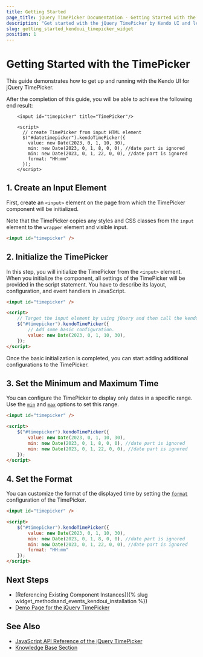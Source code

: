 ```yaml
---
title: Getting Started
page_title: jQuery TimePicker Documentation - Getting Started with the TimePicker
description: "Get started with the jQuery TimePicker by Kendo UI and learn how to create, initialize, and enable the component."
slug: getting_started_kendoui_timepicker_widget
position: 1
---
```


# Getting Started with the TimePicker

This guide demonstrates how to get up and running with the Kendo UI for jQuery TimePicker.

After the completion of this guide, you will be able to achieve the following end result:

```dojo
    <input id="timepicker" title="TimePicker"/>

    <script>
      // create TimePicker from input HTML element
      $("#datetimepicker").kendoTimePicker({
        value: new Date(2023, 0, 1, 10, 30),
        min: new Date(2023, 0, 1, 8, 0, 0), //date part is ignored
        min: new Date(2023, 0, 1, 22, 0, 0), //date part is ignored
        format: "HH:mm"
      });
    </script>
```

## 1. Create an Input Element

First, create an `<input>` element on the page from which the TimePicker component will be initialized. 

Note that the TimePicker copies any styles and CSS classes from the `input` element to the `wrapper` element and visible input. 

```html
<input id="timepicker" />
```

## 2. Initialize the TimePicker 

In this step, you will initialize the TimePicker from the `<input>` element. When you initialize the component, all settings of the TimePicker will be provided in the script statement. You have to describe its layout, configuration, and event handlers in JavaScript.

```html
<input id="timepicker" />

<script>
    // Target the input element by using jQuery and then call the kendoTimePicker() method.
    $("#timepicker").kendoTimePicker({
        // Add some basic configuration.
        value: new Date(2023, 0, 1, 10, 30),
    });
</script>
```

Once the basic initialization is completed, you can start adding additional configurations to the TimePicker. 

## 3. Set the Minimum and Maximum Time 

You can configure the TimePicker to display only dates in a specific range. Use the [`min`](/api/javascript/ui/timepicker/configuration/min) and [`max`](/api/javascript/ui/timepicker/configuration/max) options to set this range.

```html
<input id="timepicker" />

<script>    
    $("#timepicker").kendoTimePicker({        
        value: new Date(2023, 0, 1, 10, 30),
        min: new Date(2023, 0, 1, 8, 0, 0), //date part is ignored
        min: new Date(2023, 0, 1, 22, 0, 0), //date part is ignored
    });
</script>
```

## 4. Set the Format

You can customize the format of the displayed time by setting the [`format`](/api/javascript/ui/timepicker/configuration/format) configuration of the TimePicker.

```html
<input id="timepicker" />

<script>    
    $("#timepicker").kendoTimePicker({        
        value: new Date(2023, 0, 1, 10, 30),
        min: new Date(2023, 0, 1, 8, 0, 0), //date part is ignored
        min: new Date(2023, 0, 1, 22, 0, 0), //date part is ignored
        format: "HH:mm"
    });
</script>
```

## Next Steps 

* [Referencing Existing Component Instances]({% slug widget_methodsand_events_kendoui_installation %}) 
* [Demo Page for the jQuery TimePicker](https://demos.telerik.com/kendo-ui/timepicker/index)

## See Also 

* [JavaScript API Reference of the jQuery TimePicker](/api/javascript/ui/timepicker)
* [Knowledge Base Section](/knowledge-base)

<script>
  window.onload = function() {
    document.getElementsByClassName("btn-run")[0].click();
  }
</script>